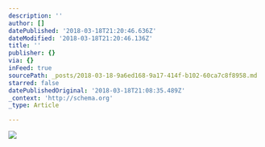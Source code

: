 ```yaml
---
description: ''
author: []
datePublished: '2018-03-18T21:20:46.636Z'
dateModified: '2018-03-18T21:20:46.136Z'
title: ''
publisher: {}
via: {}
inFeed: true
sourcePath: _posts/2018-03-18-9a6ed168-9a17-414f-b102-60ca7c8f8958.md
starred: false
datePublishedOriginal: '2018-03-18T21:08:35.489Z'
_context: 'http://schema.org'
_type: Article

---
```

![](https://the-grid-user-content.s3-us-west-2.amazonaws.com/dbcfd379-59fc-4424-848b-66d305c3986a.jpg)